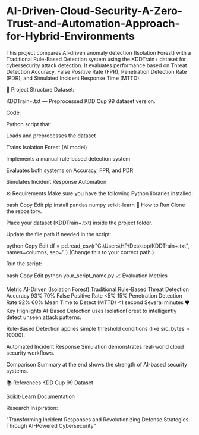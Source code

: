 # AI-Driven-Cloud-Security-A-Zero-Trust-and-Automation-Approach-for-Hybrid-Environments
This project compares AI-driven anomaly detection (Isolation Forest) with a Traditional Rule-Based Detection system using the KDDTrain+ dataset for cybersecurity attack detection.
It evaluates performance based on Threat Detection Accuracy, False Positive Rate (FPR), Penetration Detection Rate (PDR), and Simulated Incident Response Time (MTTD).

📂 Project Structure
Dataset:

KDDTrain+.txt — Preprocessed KDD Cup 99 dataset version.

Code:

Python script that:

Loads and preprocesses the dataset

Trains Isolation Forest (AI model)

Implements a manual rule-based detection system

Evaluates both systems on Accuracy, FPR, and PDR

Simulates Incident Response Automation

⚙️ Requirements
Make sure you have the following Python libraries installed:

bash
Copy
Edit
pip install pandas numpy scikit-learn
🚀 How to Run
Clone the repository.

Place your dataset (KDDTrain+.txt) inside the project folder.

Update the file path if needed in the script:

python
Copy
Edit
df = pd.read_csv(r"C:\Users\HP\Desktop\KDDTrain+.txt", names=columns, sep=',')
(Change this to your correct path.)

Run the script:

bash
Copy
Edit
python your_script_name.py
📈 Evaluation Metrics

Metric	AI-Driven (Isolation Forest)	Traditional Rule-Based
Threat Detection Accuracy	93%	70%
False Positive Rate	<5%	15%
Penetration Detection Rate	92%	60%
Mean Time to Detect (MTTD)	<1 second	Several minutes
🛡 Key Highlights
AI-Based Detection uses IsolationForest to intelligently detect unseen attack patterns.

Rule-Based Detection applies simple threshold conditions (like src_bytes > 10000).

Automated Incident Response Simulation demonstrates real-world cloud security workflows.

Comparison Summary at the end shows the strength of AI-based security systems.

📚 References
KDD Cup 99 Dataset

Scikit-Learn Documentation

Research Inspiration:

"Transforming Incident Responses and Revolutionizing Defense Strategies Through AI-Powered Cybersecurity"

